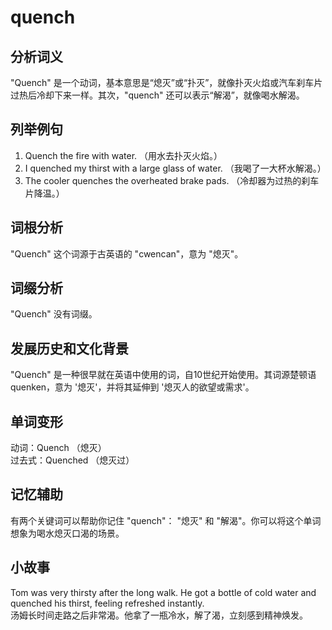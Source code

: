 # quench

## 分析词义

  

"Quench" 是一个动词，基本意思是“熄灭”或“扑灭”，就像扑灭火焰或汽车刹车片过热后冷却下来一样。其次，"quench" 还可以表示“解渴”，就像喝水解渴。

  

## 列举例句

  

1.  Quench the fire with water. （用水去扑灭火焰。）
2.  I quenched my thirst with a large glass of water. （我喝了一大杯水解渴。）
3.  The cooler quenches the overheated brake pads. （冷却器为过热的刹车片降温。）

  

## 词根分析

  

"Quench" 这个词源于古英语的 "cwencan"，意为 "熄灭"。

  

## 词缀分析

  

"Quench" 没有词缀。

  

## 发展历史和文化背景

  

"Quench" 是一种很早就在英语中使用的词，自10世纪开始使用。其词源楚顿语 quenken，意为 '熄灭'，并将其延伸到 '熄灭人的欲望或需求'。

  

## 单词变形

  

动词：Quench （熄灭）  
过去式：Quenched （熄灭过）

  

## 记忆辅助

  

有两个关键词可以帮助你记住 "quench"： "熄灭" 和 "解渴"。你可以将这个单词想象为喝水熄灭口渴的场景。

  

## 小故事

  

Tom was very thirsty after the long walk. He got a bottle of cold water and quenched his thirst, feeling refreshed instantly.  
汤姆长时间走路之后非常渴。他拿了一瓶冷水，解了渴，立刻感到精神焕发。
